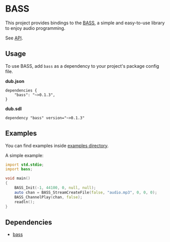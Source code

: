 # BASS
This project provides bindings to the [BASS](https://www.un4seen.com/bass.html), a simple and easy-to-use library to enjoy audio programming.

See [API](https://www.un4seen.com/doc/).

## Usage
To use BASS, add `bass` as a dependency to your project's package config file.

__dub.json__
```
dependencies {
    "bass": "~>0.1.3",
}
```

__dub.sdl__
```
dependency "bass" version="~>0.1.3"
```

## Examples

You can find examples inside [examples directory](https://github.com/elvodqa/bass/tree/master/examples).

A simple example:

```d
import std.stdio;
import bass;

void main()
{
    BASS_Init(-1, 44100, 0, null, null);
    auto chan = BASS_StreamCreateFile(false, "audio.mp3", 0, 0, 0);
    BASS_ChannelPlay(chan, false);
    readln();
}

```

## Dependencies
- [bass](https://www.un4seen.com/bass.html)
